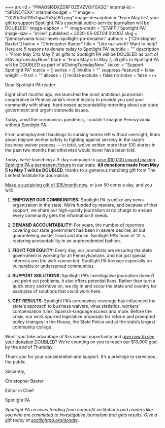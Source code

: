 +++
arc-id = "PWAOSI6DXZDRFOZ5VZVOIFSXSQ"
internal-id = "SPLNOTEXX"
internal-budget = ""
image = "2020/05/01fb2qjw7tx3pt80.png"
image-description = "From May 5-7, your gift to support Spotlight PA's essential public-service journalism will be DOUBLED."
image-caption = ""
image-credit = "STAFF / Spotlight PA"
image-size = "inline"
published = 2020-05-05T04:00:00Z
slug = "pennsylvania-local-news-spotlight-pa-donation"
authors = ["Christopher Baxter"]
byline = "Christopher Baxter"
title = "Like our work? Want to help? Here are 5 reasons to donate today to Spotlight PA"
subtitle = ""
description = "From May 5 to May 7, all gifts to Spotlight PA will be DOUBLED as part of #GivingTuesdayNow."
blurb = "From May 5 to May 7, all gifts to Spotlight PA will be DOUBLED as part of #GivingTuesdayNow."
kicker = "Support Spotlight PA"
topics = []
series = []
linktitle = ""
suppress-featured = false
weight = 0
url = ""
aliases = []
modal-exclude = false
no-index = false
+++

Dear Spotlight PA reader:

Eight short months ago, we launched the most ambitious journalism cooperative in Pennsylvania’s recent history to provide you and your community with sharp, hard-nosed accountability reporting about our state government and urgent statewide issues.

Today, amid the coronavirus pandemic, I couldn’t imagine Pennsylvania without Spotlight PA.

From unemployment backlogs to nursing homes left without oversight, fears about migrant worker safety to fighting against secrecy in the state’s business waiver process — in total, we’ve written more than 100 stories in the past two months that otherwise would never have been told.

Today, we’re launching a 3-day campaign to <a href="https://www.spotlightpa.org/donate" target=_blank>raise $10,000 toward making Spotlight PA a permanent fixture</a> in our state. <b>All donations made from May 5 to May 7 will be DOUBLED</b>, thanks to a generous matching gift from The Lenfest Institute for Journalism.

<a href="https://www.spotlightpa.org/donate" target=_blank>Make a sustaining gift of $15/month now</a>, or just 50 cents a day, and you will:

1. <b>EMPOWER OUR COMMUNITIES:</b> Spotlight PA is unlike any news organization in the state. We’re funded by readers, and because of that support, we share our high-quality journalism at no charge to ensure every community gets the information it needs.

2. <b>DEMAND ACCOUNTABILITY:</b> For years, the number of reporters covering our state government has been in severe decline, all but guaranteeing waste, fraud and abuse. Spotlight PA’s team of 12 is restoring accountability in an unprecedented fashion.

3. <b>FIGHT FOR EQUITY:</b> Every day, our journalists are ensuring the state government is working for all Pennsylvanians, and not just special interests and the well-connected. Spotlight PA focuses especially on vulnerable or underserved communities.

4. <b>SUPPORT SOLUTIONS: </b>Spotlight PA’s investigative journalism doesn’t just point out problems, it also offers potential fixes. Rather than turn a quick story and move on, we dig in and scour the state and country for examples of solutions that could work here.

5. <b>GET RESULTS: </b>Spotlight PA’s coronavirus coverage has influenced the state's approach to business waivers, virus statistics, workers' compensation rules, Spanish-language access and more. Before the crisis, our work spurred legislative proposals for reform and prompted policy changes in the House, the State Police and at the state’s largest community college.

Won’t you take advantage of this special opportunity and <a href="https://www.spotlightpa.org/donate" target=_blank>give now to see your donation DOUBLED</a>? We’re counting on you to reach our $10,000 goal by the end of Thursday.

Thank you for your consideration and support. It’s a privilege to serve you, the public.

Sincerely,

Christopher Baxter

Editor in Chief

Spotlight PA

<i>Spotlight PA receives funding from nonprofit institutions and readers like you who are committed to investigative journalism that gets results. Give a gift today at </i><a href="https://www.spotlightpa.org/donate"><i>spotlightpa.org/donate</i></a><i>.</i>
